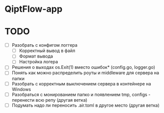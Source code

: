 # QiptFlow-app

# TODO

- [ ] Разобрать с конфигом логгера
    - [ ] Корректный вывод в файл
    - [ ] Формат вывода
    - [ ] Настройка логера
- [ ] Решения о выходах os.Exit(1) вместо ошибок* (config.go, logger.go)
- [ ] Понять как можно распределить роуты и middleware для сервера на папки
- [ ] Разобрать с корректным выключением сервера в контейнере на Windows
- [ ] Разобраться с монированием папко и появлением tmp, configs - перенести всю репу (другая ветка)
- [ ] Подумать надо ли переносить .air.toml в другое место (другая ветка)